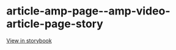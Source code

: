 # article-amp-page--amp-video-article-page-story

[View in storybook](https://raw.githack.com/Independent-Digital-News-and-Media-Ltd/indy-pwamp-sb/PR-2086-sb/index.html?path=/story/article-amp-page--amp-video-article-page-story)